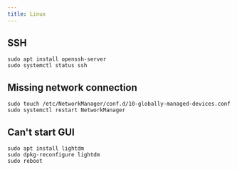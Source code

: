 ```yaml
---
title: Linux
---
```

## SSH
```
sudo apt install openssh-server
sudo systemctl status ssh
```
## Missing network connection
```
sudo touch /etc/NetworkManager/conf.d/10-globally-managed-devices.conf
sudo systemctl restart NetworkManager
```
## Can't start GUI
```
sudo apt install lightdm  
sudo dpkg-reconfigure lightdm   
sudo reboot
```
